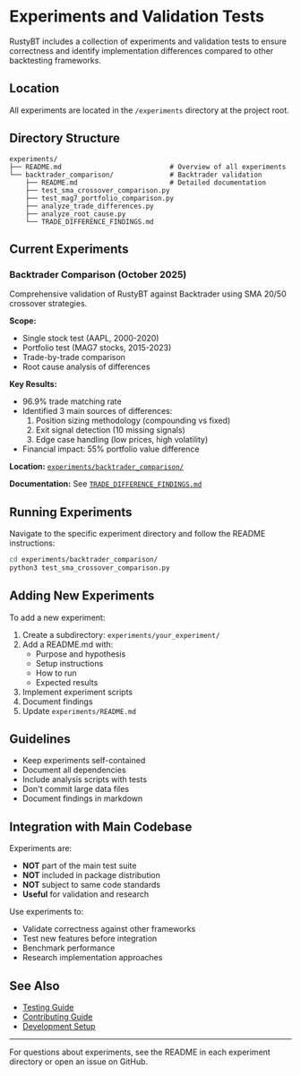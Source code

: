 # Experiments and Validation Tests

RustyBT includes a collection of experiments and validation tests to ensure correctness and identify implementation differences compared to other backtesting frameworks.

## Location

All experiments are located in the `/experiments` directory at the project root.

## Directory Structure

```
experiments/
├── README.md                           # Overview of all experiments
└── backtrader_comparison/              # Backtrader validation
    ├── README.md                       # Detailed documentation
    ├── test_sma_crossover_comparison.py
    ├── test_mag7_portfolio_comparison.py
    ├── analyze_trade_differences.py
    ├── analyze_root_cause.py
    └── TRADE_DIFFERENCE_FINDINGS.md
```

## Current Experiments

### Backtrader Comparison (October 2025)

Comprehensive validation of RustyBT against Backtrader using SMA 20/50 crossover strategies.

**Scope:**
- Single stock test (AAPL, 2000-2020)
- Portfolio test (MAG7 stocks, 2015-2023)
- Trade-by-trade comparison
- Root cause analysis of differences

**Key Results:**
- 96.9% trade matching rate
- Identified 3 main sources of differences:
  1. Position sizing methodology (compounding vs fixed)
  2. Exit signal detection (10 missing signals)
  3. Edge case handling (low prices, high volatility)
- Financial impact: 55% portfolio value difference

**Location:** [`experiments/backtrader_comparison/`](../experiments/backtrader_comparison/)

**Documentation:** See [`TRADE_DIFFERENCE_FINDINGS.md`](../experiments/backtrader_comparison/TRADE_DIFFERENCE_FINDINGS.md)

## Running Experiments

Navigate to the specific experiment directory and follow the README instructions:

```bash
cd experiments/backtrader_comparison/
python3 test_sma_crossover_comparison.py
```

## Adding New Experiments

To add a new experiment:

1. Create a subdirectory: `experiments/your_experiment/`
2. Add a README.md with:
   - Purpose and hypothesis
   - Setup instructions
   - How to run
   - Expected results
3. Implement experiment scripts
4. Document findings
5. Update `experiments/README.md`

## Guidelines

- Keep experiments self-contained
- Document all dependencies
- Include analysis scripts with tests
- Don't commit large data files
- Document findings in markdown

## Integration with Main Codebase

Experiments are:
- **NOT** part of the main test suite
- **NOT** included in package distribution
- **NOT** subject to same code standards
- **Useful** for validation and research

Use experiments to:
- Validate correctness against other frameworks
- Test new features before integration
- Benchmark performance
- Research implementation approaches

## See Also

- [Testing Guide](testing.md)
- [Contributing Guide](../CONTRIBUTING.md)
- [Development Setup](development.md)

---

For questions about experiments, see the README in each experiment directory or open an issue on GitHub.
